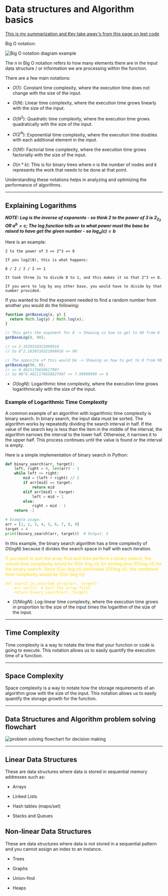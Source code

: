 # Data structures and Algorithm basics

[This is my summarization and Key take away's from this page on leet code](https://leetcode.com/explore/interview/card/cheatsheets/720/resources/4725/)

Big O notation:

![Big O notation diagram example](https://assets.leetcode.com/static_assets/media/original_images/DSA/Chapter_11/big_o.png)

The $n$ in Big O notation refers to how many elements there are in the input data structure / or information we are processing within the function.

There are a few main notations:

- $O(1)$: Constant time complexity, where the execution time does not change with the size of the input.

- $O(N)$: Linear time complexity, where the execution time grows linearly with the size of the input.

- $O(N^2)$: Quadratic time complexity, where the execution time grows quadratically with the size of the input.

- $O(2^N)$: Exponential time complexity, where the execution time doubles with each additional element in the input.

- $O(N!)$: Factorial time complexity, where the execution time grows factorially with the size of the input.

- $O(n * k)$: This is for binary trees where $n$ is the number of nodes and $k$ represents the work that needs to be done at that point.

Understanding these notations helps in analyzing and optimizing the performance of algorithms.

---

## Explaining Logarithms

**_NOTE: Log is the inverse of exponents - so think 2 to the power of 3 is $2 _ 2 _ 2$ OR $a^b = c$; The log function tells us to what power must the base be raised to have get the given number - so $log_a(c) = b$_**

Here is an example:

```pseudo
2 to the power of 3 => 2^3 => 8

If you log2(8), this is what happens:

8 / 2 / 2 / 2 => 1

It took three 2s to divide 8 to 1, and this makes it so that 2^3 => 8.

If you were to log by any other base, you would have to divide by that number provided.
```

If you wanted to find the exponent needed to find a random number from another you would do the following:

```js
function getBaseLog(x, y) {
  return Math.log(y) / Math.log(x);
}

// This gets the exponent for 8 -> Showing us how to get to 90 from 8
getBaseLog(8, 90);

// => 2.1639510321098916
// So 8^2.1639510321098916 => 90

// The opposite of this would be -> Showing us how to get to 8 from 90 via exponents
getBaseLog(90, 8);
// => 0.4621176658627907
// So 90^0.4621176658627907 => 7.99999999 => 8
```

- $O(logN)$: Logarithmic time complexity, where the execution time grows logarithmically with the size of the input.

### Example of Logarithmic Time Complexity

A common example of an algorithm with logarithmic time complexity is binary search. In binary search, the input data must be sorted. The algorithm works by repeatedly dividing the search interval in half. If the value of the search key is less than the item in the middle of the interval, the algorithm narrows the interval to the lower half. Otherwise, it narrows it to the upper half. This process continues until the value is found or the interval is empty.

Here is a simple implementation of binary search in Python:

```python
def binary_search(arr, target):
    left, right = 0, len(arr) - 1
    while left <= right:
        mid = (left + right) // 2
        if arr[mid] == target:
            return mid
        elif arr[mid] < target:
            left = mid + 1
        else:
            right = mid - 1
    return -1

# Example usage:
arr = [1, 2, 3, 4, 5, 6, 7, 8, 9]
target = 4
print(binary_search(arr, target))  # Output: 3
```

In this example, the binary search algorithm has a time complexity of $O(logN)$ because it divides the search space in half with each iteration.

<font color=gold>

if you need to sort the array first and then perform a binary search, the overall time complexity would be (O(n \log n)) for sorting plus (O(\log n)) for the binary search. Since (O(n \log n)) dominates (O(\log n)), the combined time complexity would be (O(n \log n)).

```pseudo
def search_in_unsorted_array(arr, target):
    arr.sort()  # Sort the array first
    return binary_search(arr, target)
```

</font>

- $O(N log N)$: Log-linear time complexity, where the execution time grows in proportion to the size of the input times the logarithm of the size of the input.

---

## Time Complexity

Time complexity is a way to notate the time that your function or code is going to execute. This notation allows us to easily quantify the execution time of a function.

---

## Space Complexity

Space complexity is a way to notate how the storage requirements of an algorithm grow with the size of the input. This notation allows us to easily quantify the storage growth for the function.

---

## Data Structures and Algorithm problem solving flowchart

![problem solving flowchart for decision making](https://assets.leetcode.com/static_assets/media/original_images/DSA/Chapter_11/flowchart.png)

---

## Linear Data Structures

These are data structures where data is stored in sequential memory addresses such as:

- Arrays

- Linked Lists

- Hash tables (maps/set)

- Stacks and Queues

## Non-linear Data Structures

These are data structures where data is not stored in a sequential pattern and you cannot assign an index to an instance.

- Trees

- Graphs

- Union-find

- Heaps

